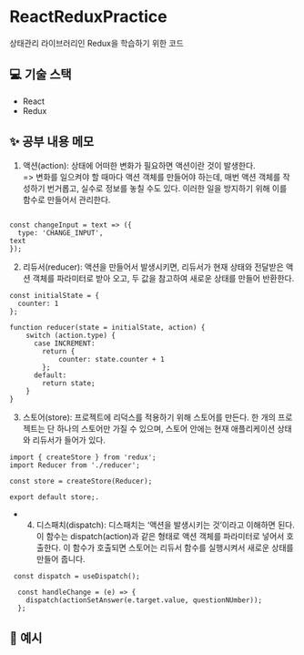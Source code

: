 # ReactReduxPractice
상태관리 라이브러리인 Redux을 학습하기 위한 코드

## 💻 기술 스택

- React
- Redux

## ✨ 공부 내용 메모

1. 액션(action): 상태에 어떠한 변화가 필요하면 액션이란 것이 발생한다. <br/>
=> 변화를 일으켜야 할 때마다 액션 객체를 만들어야 하는데, 매번 액션 객체를 작성하기 번거롭고, 실수로 정보를 놓칠 수도 있다. 이러한 일을 방지하기 위해 이를 함수로 만들어서 관리한다.

```

const changeInput = text => ({ 
  type: 'CHANGE_INPUT',
text
});

```

2. 리듀서(reducer): 액션을 만들어서 발생시키면, 리듀서가 현재 상태와 전달받은 액션 객체를 파라미터로 받아 오고, 두 값을 참고하여 새로운 상태를 만들어 반환한다.

```
const initialState = {
  counter: 1
};

function reducer(state = initialState, action) {
    switch (action.type) {
      case INCREMENT:
        return {
            counter: state.counter + 1
        };
      default:
        return state;
    }
}

```

3. 스토어(store): 프로젝트에 리덕스를 적용하기 위해 스토어를 만든다. 한 개의 프로젝트는 단 하나의 스토어만 가질 수 있으며, 스토어 안에는 현재 애플리케이션 상태와 리듀서가 들어가 있다.

```
import { createStore } from 'redux';
import Reducer from './reducer';

const store = createStore(Reducer);

export default store;.
```
- 4. 디스패치(dispatch): 디스패치는 ‘액션을 발생시키는 것’이라고 이해하면 된다. 이 함수는 dispatch(action)과 같은 형태로 액션 객체를 파라미터로 넣어서 호출한다. 이 함수가 호출되면 스토어는 리듀서 함수를 실행시켜서 새로운 상태를 만들어 줍니다.

```
 const dispatch = useDispatch();

  const handleChange = (e) => {
    dispatch(actionSetAnswer(e.target.value, questionNUmber));
  };
```


## 📄 예시





